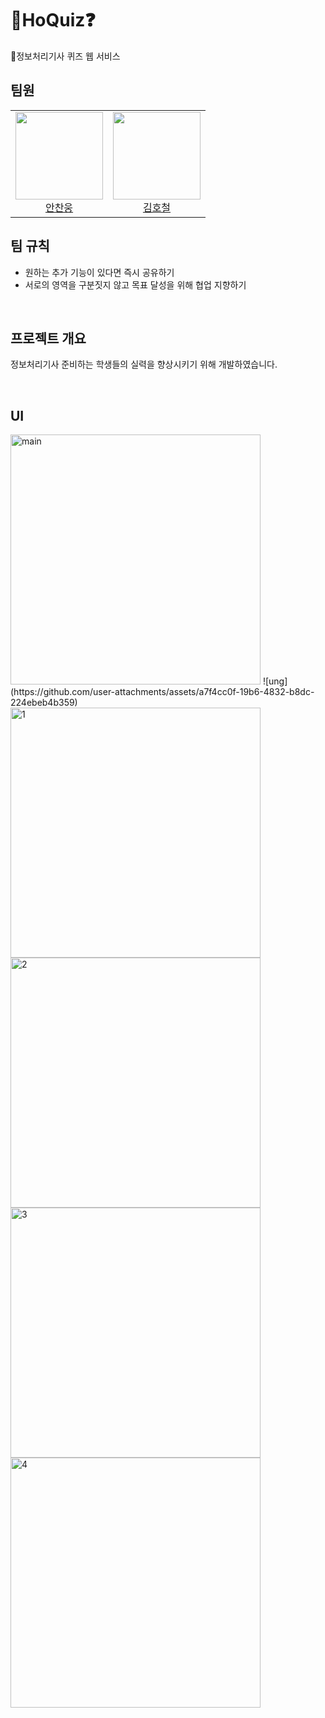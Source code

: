 # 🔎HoQuiz❓
💫정보처리기사 퀴즈 웹 서비스

## 팀원
<table>
  <tr>
    <td height="140px" align="center"> <a href="https://github.com/AnChanUng"> <img src="https://avatars.githubusercontent.com/u/104750924?v=4" width="140px" />
      <br /> 안찬웅</a></td>
    <td height="140px" align="center"> <a href="https://github.com/HoChoRoo"> <img src="https://avatars.githubusercontent.com/u/108720714?v=4" width="140px" />
      <br /> 김호철</a></td>
  </tr>
</table>

## 팀 규칙

- 원하는 추가 기능이 있다면 즉시 공유하기
- 서로의 영역을 구분짓지 않고 목표 달성을 위해 협업 지향하기

<br/>

## 프로젝트 개요
정보처리기사 준비하는 학생들의 실력을 향상시키기 위해 개발하였습니다.

<br/>

## UI
<img src="https://github.com/user-attachments/assets/d90ada49-8283-43f8-afc7-03a7cd318f3f" alt="main" width="400">
![ung](https://github.com/user-attachments/assets/a7f4cc0f-19b6-4832-b8dc-224ebeb4b359)
<img src="https://github.com/user-attachments/assets/9845deac-ae8f-491f-9079-98af46f1b531" alt="1" width="400">
<img src="https://github.com/user-attachments/assets/db5e029c-8ae9-46cb-937c-adbd4e4e99bc" alt="2" width="400">
<img src="https://github.com/user-attachments/assets/443775e9-1ed4-4c26-8037-b692ee9994b2" alt="3" width="400">
<img src="https://github.com/user-attachments/assets/0a8112ff-2e28-4de4-ae60-468e17e457b6" alt="4" width="400">

<br/>
